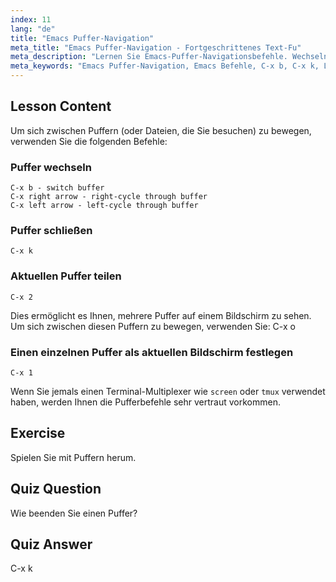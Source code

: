 ```yaml
---
index: 11
lang: "de"
title: "Emacs Puffer-Navigation"
meta_title: "Emacs Puffer-Navigation - Fortgeschrittenes Text-Fu"
meta_description: "Lernen Sie Emacs-Puffer-Navigationsbefehle. Wechseln, schließen und teilen Sie Puffer effizient mit diesem anfängerfreundlichen Emacs-Tutorial. Verbessern Sie Ihren Workflow!"
meta_keywords: "Emacs Puffer-Navigation, Emacs Befehle, C-x b, C-x k, Linux Tutorial, Emacs Anleitung, Emacs für Anfänger"
---
```


## Lesson Content

Um sich zwischen Puffern (oder Dateien, die Sie besuchen) zu bewegen, verwenden Sie die folgenden Befehle:

### Puffer wechseln

```
C-x b - switch buffer
C-x right arrow - right-cycle through buffer
C-x left arrow - left-cycle through buffer
```

### Puffer schließen

```
C-x k
```

### Aktuellen Puffer teilen

```
C-x 2
```

Dies ermöglicht es Ihnen, mehrere Puffer auf einem Bildschirm zu sehen. Um sich zwischen diesen Puffern zu bewegen, verwenden Sie: C-x o

### Einen einzelnen Puffer als aktuellen Bildschirm festlegen

```
C-x 1
```

Wenn Sie jemals einen Terminal-Multiplexer wie `screen` oder `tmux` verwendet haben, werden Ihnen die Pufferbefehle sehr vertraut vorkommen.

## Exercise

Spielen Sie mit Puffern herum.

## Quiz Question

Wie beenden Sie einen Puffer?

## Quiz Answer

C-x k
